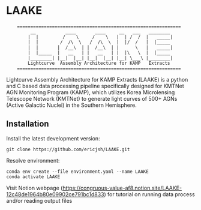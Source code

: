 # LAAKE

        =============================================================
             __           ____       ____     __   ___   ________
            |  |         /    \     /    \   |  | /  /  |   _____|
            |  |        /  /\  \   /  /\  \  |  |/  /   |  |_____
            |  |       |  /__\  | |  /__\  | |      \   |   _____|
            |  |_____  |   __   | |   __   | |  |\   \  |  |_____
            |________| |__|  |__| |__|  |__| |__| \___\ |________|
            Lightcurve  Assembly Architecture for KAMP   Extracts
        =============================================================


Lightcurve Assembly Architecture for KAMP Extracts (LAAKE) is a python and C based data processing pipeline specifically designed for KMTNet AGN Monitoring Program (KAMP), which utilizes Korea Microlensing Telescope Network (KMTNet) to generate light curves of 500+ AGNs (Active Galactic Nuclei) in the Southern Hemisphere. 

## Installation

Install the latest development version:
```
git clone https://github.com/ericjsh/LAAKE.git
```

Resolve environment:
```
conda env create --file environment.yaml --name LAAKE
conda activate LAAKE
```

Visit Notion webpage (https://congruous-value-af8.notion.site/LAAKE-12c48de1964b80e09902ce791bc1d833) for tutorial on running data process and/or reading output files